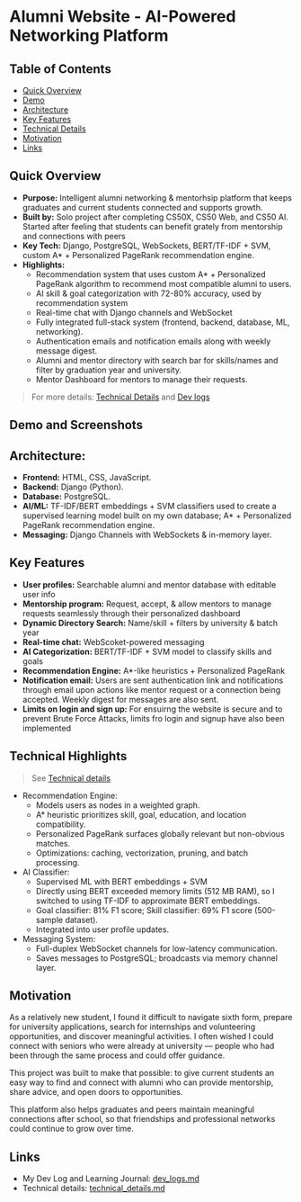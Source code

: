 # Alumni Website - AI-Powered Networking Platform
## Table of Contents
- [Quick Overview](#quick-overview)
- [Demo](#demo-and-screenshots)
- [Architecture](#architecture)
- [Key Features](#key-features)
- [Technical Details](#technical-highlights)
- [Motivation](#motivation)
- [Links](#links)
## Quick Overview
- **Purpose:** Intelligent alumni networking & mentorhsip platform that keeps graduates and current students connected and supports growth.
- **Built by:** Solo project after completing CS50X, CS50 Web, and CS50 AI. Started after feeling that students can benefit grately from mentorship and connections with peers
- **Key Tech:** Django, PostgreSQL, WebSockets, BERT/TF-IDF + SVM, custom A* + Personalized PageRank recommendation engine.
- **Highlights:**
    - Recommendation system that uses custom A* + Personalized PageRank algorithm to recommend most compatible alumni to users.
    - AI skill & goal categorization with 72-80% accuracy, used by recommendation system
    - Real-time chat with Django channels and WebSocket
    - Fully integrated full-stack system (frontend, backend, database, ML, networking).
    - Authentication emails and notification emails along with weekly message digest.
    - Alumni and mentor directory with search bar for skills/names and filter by graduation year and university.
    - Mentor Dashboard for mentors to manage their requests.
>For more details: [Technical Details](docs/technical_details.md) and [Dev logs](docs/dev_logs.md)
## Demo and Screenshots
## Architecture:
- **Frontend:** HTML, CSS, JavaScript.
- **Backend:** Django (Python). 
- **Database:** PostgreSQL.
- **AI/ML:** TF-IDF/BERT embeddings + SVM classifiers used to create a supervised learning model built on my own database; A* + Personalized PageRank recommendation engine.
- **Messaging:** Django Channels with WebSockets & in-memory layer.
## Key Features
- **User profiles:** Searchable alumni and mentor database with editable user info
- **Mentorship program:** Request, accept, & allow mentors to manage requests seamlessly through their personalized dashboard
- **Dynamic Directory Search:** Name/skill + filters by university & batch year
- **Real-time chat:** WebScoket-powered messaging
- **AI Categorization:** BERT/TF-IDF + SVM model to classify skills and goals
- **Recommendation Engine:** A*-like heuristics + Personalized PageRank
- **Notification email:** Users are sent authentication link and notifications through email upon actions like mentor request or a connection being accepted. Weekly digest for messages are also sent.
- **Limits on login and sign up:** For ensuirng the website is secure and to prevent Brute Force Attacks, limits fro login and signup have also been implemented
## Technical Highlights
>See [Technical details](docs/technical_details.md)
- Recommendation Engine:
    - Models users as nodes in a weighted graph.
    - A* heuristic prioritizes skill, goal, education, and location compatibility.
    - Personalized PageRank surfaces globally relevant but non-obvious matches.
    - Optimizations: caching, vectorization, pruning, and batch processing.
- AI Classifier:
    - Supervised ML with BERT embeddings + SVM
    - Directly using BERT exceeded memory limits (512 MB RAM), so I switched to using TF-IDF to approximate BERT embeddings.
    - Goal classifier: 81% F1 score; Skill classifier: 69% F1 score (500-sample dataset).
    - Integrated into user profile updates.
- Messaging System:
    - Full-duplex WebSocket channels for low-latency communication.
    - Saves messages to PostgreSQL; broadcasts via memory channel layer.
## Motivation
As a relatively new student, I found it difficult to navigate sixth form, prepare for university applications, search for internships and volunteering opportunities, and discover meaningful activities. I often wished I could connect with seniors who were already at university — people who had been through the same process and could offer guidance.

This project was built to make that possible: to give current students an easy way to find and connect with alumni who can provide mentorship, share advice, and open doors to opportunities.

This platform also helps graduates and peers maintain meaningful connections after school, so that friendships and professional networks could continue to grow over time.
## Links
- My Dev Log and Learning Journal: [dev_logs.md](docs/dev_logs.md)
- Technical details: [technical_details.md](docs/technical_details.md)